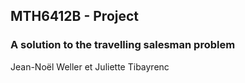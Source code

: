 ## MTH6412B - Project
### A solution to the travelling salesman problem

Jean-Noël Weller et Juliette Tibayrenc
